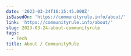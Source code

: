 ```yaml
---
date: '2023-03-24T16:15:45.000Z'
isBasedOn: 'https://communityrule.info/about/'
link: 'https://communityrule.info/about/'
slug: 2023-03-24-about-communityrule
tags:
  - Tech
title: About / CommunityRule
---
```


